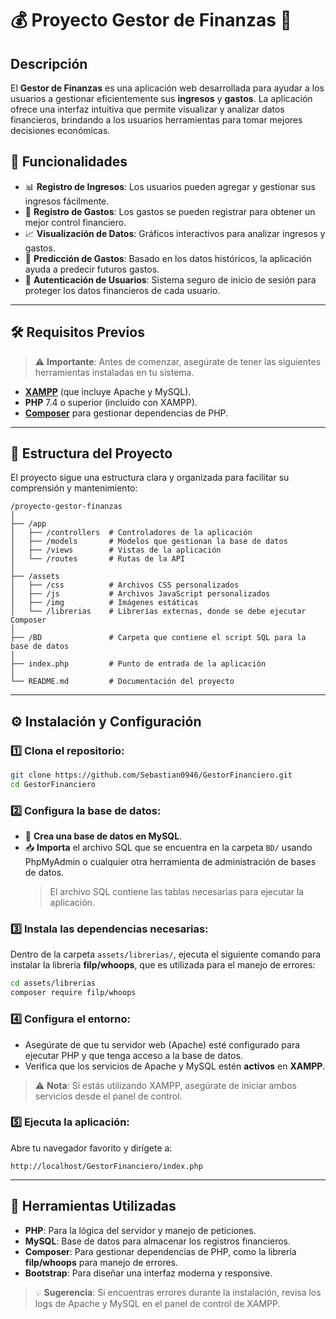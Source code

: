 # 💰 Proyecto Gestor de Finanzas 💼

## Descripción
El **Gestor de Finanzas** es una aplicación web desarrollada para ayudar a los usuarios a gestionar eficientemente sus **ingresos** y **gastos**. La aplicación ofrece una interfaz intuitiva que permite visualizar y analizar datos financieros, brindando a los usuarios herramientas para tomar mejores decisiones económicas.

## 🚀 Funcionalidades
- 📊 **Registro de Ingresos**: Los usuarios pueden agregar y gestionar sus ingresos fácilmente.
- 🛒 **Registro de Gastos**: Los gastos se pueden registrar para obtener un mejor control financiero.
- 📈 **Visualización de Datos**: Gráficos interactivos para analizar ingresos y gastos.
- 🔮 **Predicción de Gastos**: Basado en los datos históricos, la aplicación ayuda a predecir futuros gastos.
- 🔐 **Autenticación de Usuarios**: Sistema seguro de inicio de sesión para proteger los datos financieros de cada usuario.

---

## 🛠️ Requisitos Previos
> ⚠️ **Importante**: Antes de comenzar, asegúrate de tener las siguientes herramientas instaladas en tu sistema.

- **[XAMPP](https://www.apachefriends.org/index.html)** (que incluye Apache y MySQL).
- **PHP** 7.4 o superior (incluido con XAMPP).
- **[Composer](https://getcomposer.org/)** para gestionar dependencias de PHP.

---

## 📂 Estructura del Proyecto

El proyecto sigue una estructura clara y organizada para facilitar su comprensión y mantenimiento:

```
/proyecto-gestor-finanzas
│
├── /app
│   ├── /controllers  # Controladores de la aplicación
│   ├── /models       # Modelos que gestionan la base de datos
│   ├── /views        # Vistas de la aplicación
│   └── /routes       # Rutas de la API
│
├── /assets
│   ├── /css          # Archivos CSS personalizados
│   ├── /js           # Archivos JavaScript personalizados
│   ├── /img          # Imágenes estáticas
│   └── /librerias    # Librerías externas, donde se debe ejecutar Composer
│
├── /BD               # Carpeta que contiene el script SQL para la base de datos
│
├── index.php         # Punto de entrada de la aplicación
│
└── README.md         # Documentación del proyecto
```

---

## ⚙️ Instalación y Configuración

### 1️⃣ Clona el repositorio:
```bash
git clone https://github.com/Sebastian0946/GestorFinanciero.git
cd GestorFinanciero
```

### 2️⃣ Configura la base de datos:
- 📂 **Crea una base de datos en MySQL**.
- 📥 **Importa** el archivo SQL que se encuentra en la carpeta `BD/` usando PhpMyAdmin o cualquier otra herramienta de administración de bases de datos.
  > El archivo SQL contiene las tablas necesarias para ejecutar la aplicación.

### 3️⃣ Instala las dependencias necesarias:
Dentro de la carpeta `assets/librerias/`, ejecuta el siguiente comando para instalar la librería **filp/whoops**, que es utilizada para el manejo de errores:

```bash
cd assets/librerias
composer require filp/whoops
```

### 4️⃣ Configura el entorno:
- Asegúrate de que tu servidor web (Apache) esté configurado para ejecutar PHP y que tenga acceso a la base de datos.
- Verifica que los servicios de Apache y MySQL estén **activos** en **XAMPP**.

> ⚠️ **Nota**: Si estás utilizando XAMPP, asegúrate de iniciar ambos servicios desde el panel de control.

### 5️⃣ Ejecuta la aplicación:
Abre tu navegador favorito y dirígete a:
```
http://localhost/GestorFinanciero/index.php
```

---

## 🔧 Herramientas Utilizadas
- **PHP**: Para la lógica del servidor y manejo de peticiones.
- **MySQL**: Base de datos para almacenar los registros financieros.
- **Composer**: Para gestionar dependencias de PHP, como la librería **filp/whoops** para manejo de errores.
- **Bootstrap**: Para diseñar una interfaz moderna y responsive.

> 💡 **Sugerencia**: Si encuentras errores durante la instalación, revisa los logs de Apache y MySQL en el panel de control de XAMPP.

